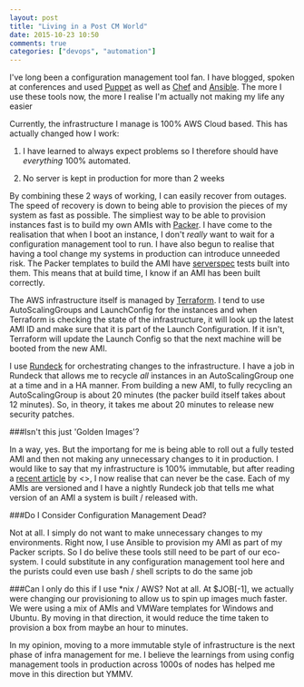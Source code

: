 ```yaml
---
layout: post
title: "Living in a Post CM World"
date: 2015-10-23 10:50
comments: true
categories: ["devops", "automation"]
---
```


I've long been a configuration management tool fan. I have blogged, spoken at conferences and used [Puppet]() as well as [Chef]() and [Ansible](). The more I use these tools now, the more I realise I'm actually not making my life any easier

Currently, the infrastructure I manage is 100% AWS Cloud based. This has actually changed how I work:

1. I have learned to always expect problems so I therefore should have *everything* 100% automated.

2. No server is kept in production for more than 2 weeks

By combining these 2 ways of working, I can easily recover from outages. The speed of recovery is down to being able to provision the pieces of my system as fast as possible. The simpliest way to be able to provision instances fast is to build my own AMIs with [Packer](). I have come to the realisation that when I boot an instance, I don't *really* want to wait for a configuration management tool to run. I have also begun to realise that having a tool change my systems in production can introduce unneeded risk. The Packer templates to build the AMI have [serverspec]() tests built into them. This means that at build time, I know if an AMI has been built correctly.

The AWS infrastructure itself is managed by [Terraform](). I tend to use AutoScalingGroups and LaunchConfig for the instances and when Terraform is checking the state of the infrastructure, it will look up the latest AMI ID and make sure that it is part of the Launch Configuration. If it isn't, Terraform will update the Launch Config so that the next machine will be booted from the new AMI.

I use [Rundeck]() for orchestrating changes to the infrastructure. I have a job in Rundeck that allows me to recycle *all* instances in an AutoScalingGroup one at a time and in a HA manner. From building a new AMI, to fully recycling an AutoScalingGroup is about 20 minutes (the packer build itself takes about 12 minutes). So, in theory, it takes me about 20 minutes to release new security patches. 

###Isn't this just 'Golden Images'?

In a way, yes. But the importang for me is being able to roll out a fully tested AMI and then not making any unnecessary changes to it in production. I would like to say that my infrastructure is 100% immutable, but after reading a [recent article]() by <>, I now realise that can never be the case. Each of my AMIs are versioned and I have a nightly Rundeck job that tells me what version of an AMI a system is built / released with.

###Do I Consider Configuration Management Dead?

Not at all. I simply do not want to make unnecessary changes to my environments. Right now, I use Ansible to provision my AMI as part of my Packer scripts. So I do belive these tools still need to be part of our eco-system. I could substitute in any configuration management tool here and the purists could even use bash / shell scripts to do the same job

###Can I only do this if I use *nix / AWS?
Not at all. At $JOB[-1], we actually were changing our provisioning to allow us to spin up images much faster. We were using a mix of AMIs and VMWare templates for Windows and Ubuntu. By moving in that direction, it would reduce the time taken to provision a box from maybe an hour to minutes. 

In my opinion, moving to a more immutable style of infrastructure is the next phase of infra management for me. I believe the learnings from using config management tools in production across 1000s of nodes has helped me move in this direction but YMMV.

